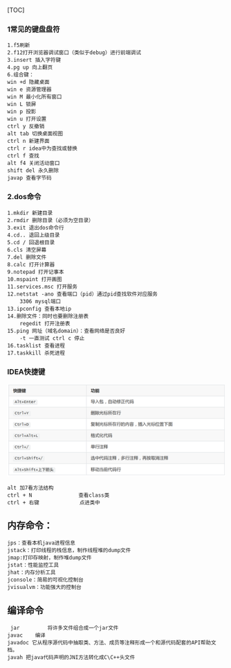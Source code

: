 [TOC]
### 1常见的键盘盘符
    1.f5刷新
    2.f12打开浏览器调试窗口（类似于debug）进行前端调试
    3.insert 插入字符键
    4.pg up 向上翻页
    6.组合键：
    win +d 隐藏桌面
    win e 资源管理器
    win M 最小化所有窗口
    win L 锁屏
    win p 投影
    win u 打开设置
    ctrl y 反撤销
    alt tab 切换桌面视图
    ctrl n 新建界面
    ctrl r idea中为查找或替换
    ctrl f 查找 
    alt f4 关闭活动窗口
    shift del 永久删除
    javap 查看字节码
### 2.dos命令
    1.mkdir 新建目录
    2.rmdir 删除目录（必须为空目录）
    3.exit 退出dos命令行
    4.cd.. 退回上级目录
    5.cd / 回退根目录
    6.cls 清空屏幕
    7.del 删除文件
    8.calc 打开计算器
    9.notepad 打开记事本
    10.mspaint 打开画图
    11.services.msc 打开服务
    12.netstat -ano 查看端口（pid）通过pid查找软件对应服务
        3306 mysql端口
    13.ipconfig 查看本地ip
    14.删除文件：同时也要删除注册表
        regedit 打开注册表
    15.ping 网址（域名domain）：查看网络是否良好
        -t 一直测试 ctrl c 停止
    16.tasklist 查看进程
    17.taskkill 杀死进程
### IDEA快捷键
![快捷键](img/idea%E5%BF%AB%E6%8D%B7%E6%96%B9%E5%BC%8F.png)

    alt 加7看方法结构
    ctrl + N               查看class类
    ctrl + 右键             点进类中 
## 内存命令：
    jps：查看本机java进程信息
    jstack：打印线程的栈信息，制作线程堆的dump文件
    jmap:打印存映射，制作堆dump文件
    jstat：性能监控工具
    jhat：内存分析工具
    jconsole：简易的可视化控制台
    jvisualvm：功能强大的控制台
## 编译命令   
     jar         将许多文件组合成一个jar文件
    javac    编译
    javadoc 它从程序源代码中抽取类、方法、成员等注释形成一个和源代码配套的API帮助文档。
    javah 把java代码声明的JNI方法转化成C\C++头文件